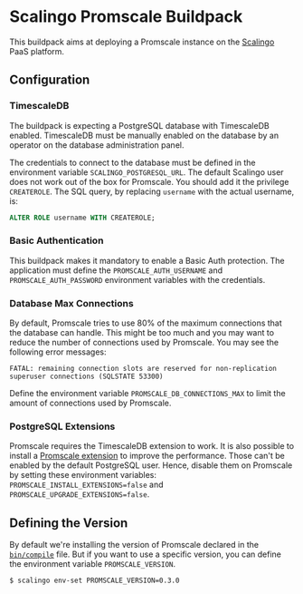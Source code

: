 # Scalingo Promscale Buildpack

This buildpack aims at deploying a Promscale instance on the [Scalingo](https://scalingo.com/) PaaS platform.

## Configuration

### TimescaleDB

The buildpack is expecting a PostgreSQL database with TimescaleDB enabled. TimescaleDB must be manually enabled on the database by an operator on the database administration panel.

The credentials to connect to the database must be defined in the environment variable `SCALINGO_POSTGRESQL_URL`. The default Scalingo user does not work out of the box for Promscale. You should add it the privilege `CREATEROLE`. The SQL query, by replacing `username` with the actual username, is:

```sql
ALTER ROLE username WITH CREATEROLE;
```

### Basic Authentication

This buildpack makes it mandatory to enable a Basic Auth protection. The application must define the `PROMSCALE_AUTH_USERNAME` and `PROMSCALE_AUTH_PASSWORD` environment variables with the credentials.

### Database Max Connections

By default, Promscale tries to use 80% of the maximum connections that the database can handle. This might be too much and you may want to reduce the number of connections used by Promscale. You may see the following error messages:

```text
FATAL: remaining connection slots are reserved for non-replication superuser connections (SQLSTATE 53300)
```

Define the environment variable `PROMSCALE_DB_CONNECTIONS_MAX` to limit the amount of connections used by Promscale.

### PostgreSQL Extensions

Promscale requires the TimescaleDB extension to work. It is also possible to install a [Promscale extension](https://github.com/timescale/promscale_extension) to improve the performance. Those can't be enabled by the default PostgreSQL user. Hence, disable them on Promscale by setting these environment variables: `PROMSCALE_INSTALL_EXTENSIONS=false` and `PROMSCALE_UPGRADE_EXTENSIONS=false`.

## Defining the Version

By default we're installing the version of Promscale declared in the [`bin/compile`](https://github.com/Scalingo/promscale-buildpack/blob/master/bin/compile#L16) file. But if you want to use a specific version, you can define the environment variable `PROMSCALE_VERSION`.

```shell
$ scalingo env-set PROMSCALE_VERSION=0.3.0
```
